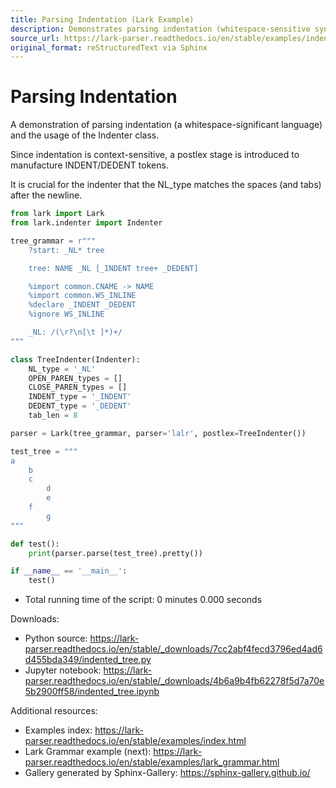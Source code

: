 ```yaml
---
title: Parsing Indentation (Lark Example)
description: Demonstrates parsing indentation (whitespace-sensitive syntax) in Lark using a postlex Indenter to generate INDENT/DEDENT tokens. Includes runnable example code and downloads.
source_url: https://lark-parser.readthedocs.io/en/stable/examples/indented_tree.html
original_format: reStructuredText via Sphinx
---
```


# Parsing Indentation

A demonstration of parsing indentation (a whitespace-significant language) and the usage of the Indenter class.

Since indentation is context-sensitive, a postlex stage is introduced to manufacture INDENT/DEDENT tokens.

It is crucial for the indenter that the NL_type matches the spaces (and tabs) after the newline.

```python
from lark import Lark
from lark.indenter import Indenter

tree_grammar = r"""
    ?start: _NL* tree

    tree: NAME _NL [_INDENT tree+ _DEDENT]

    %import common.CNAME -> NAME
    %import common.WS_INLINE
    %declare _INDENT _DEDENT
    %ignore WS_INLINE

    _NL: /(\r?\n[\t ]*)+/
"""

class TreeIndenter(Indenter):
    NL_type = '_NL'
    OPEN_PAREN_types = []
    CLOSE_PAREN_types = []
    INDENT_type = '_INDENT'
    DEDENT_type = '_DEDENT'
    tab_len = 8

parser = Lark(tree_grammar, parser='lalr', postlex=TreeIndenter())

test_tree = """
a
    b
    c
        d
        e
    f
        g
"""

def test():
    print(parser.parse(test_tree).pretty())

if __name__ == '__main__':
    test()
```

- Total running time of the script: 0 minutes 0.000 seconds

Downloads:
- Python source: https://lark-parser.readthedocs.io/en/stable/_downloads/7cc2abf4fecd3796ed4ad6d455bda349/indented_tree.py
- Jupyter notebook: https://lark-parser.readthedocs.io/en/stable/_downloads/4b6a9b4fb62278f5d7a70e5b2900ff58/indented_tree.ipynb

Additional resources:
- Examples index: https://lark-parser.readthedocs.io/en/stable/examples/index.html
- Lark Grammar example (next): https://lark-parser.readthedocs.io/en/stable/examples/lark_grammar.html
- Gallery generated by Sphinx-Gallery: https://sphinx-gallery.github.io/
